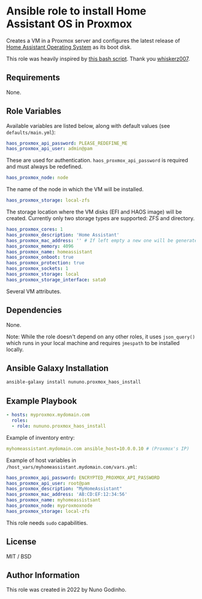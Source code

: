 # Ansible role to install Home Assistant OS in Proxmox

Creates a VM in a Proxmox server and configures the latest release of [Home Assistant Operating System](https://github.com/home-assistant/operating-system) as its boot disk.

This role was heavily inspired by [this bash script](https://github.com/whiskerz007/proxmox_hassos_install). Thank you [whiskerz007](https://github.com/whiskerz007).

## Requirements

None.

## Role Variables

Available variables are listed below, along with default values (see `defaults/main.yml`):

```yaml
haos_proxmox_api_password: PLEASE_REDEFINE_ME
haos_proxmox_api_user: admin@pam
```

These are used for authentication. `haos_proxmox_api_password` is required and must always be redefined.

```yaml
haos_proxmox_node: node
```

The name of the node in which the VM will be installed.

```yaml
haos_proxmox_storage: local-zfs
```

The storage location where the VM disks (EFI and HAOS image) will be created. Currently only two storage types are supported: ZFS and directory.

```yaml
haos_proxmox_cores: 1
haos_proxmox_description: 'Home Assistant'
haos_proxmox_mac_address: '' # If left empty a new one will be generated
haos_proxmox_memory: 4096
haos_proxmox_name: homeassistant
haos_proxmox_onboot: true
haos_proxmox_protection: true
haos_proxmox_sockets: 1
haos_proxmox_storage: local
haos_proxmox_storage_interface: sata0
```

Several VM attributes.

## Dependencies

None.

Note: While the role doesn't depend on any other roles, it uses `json_query()` which runs in your local machine and requires `jmespath` to be installed locally.

## Ansible Galaxy Installation

```bash
ansible-galaxy install nununo.proxmox_haos_install
```

## Example Playbook

```yaml
- hosts: myproxmox.mydomain.com
  roles:
  - role: nununo.proxmox_haos_install
```

Example of inventory entry:

```yaml
myhomeassistant.mydomain.com ansible_host=10.0.0.10 # (Proxmox's IP)
```

Example of host variables in `/host_vars/myhomeassistant.mydomain.com/vars.yml`:

```yaml
haos_proxmox_api_password: ENCRYPTED_PROXMOX_API_PASSWORD
haos_proxmox_api_user: root@pam
haos_proxmox_description: "MyHomeAssistant"
haos_proxmox_mac_address: 'AB:CD:EF:12:34:56'
haos_proxmox_name: myhomeassistsant
haos_proxmox_node: myproxmoxnode
haos_proxmox_storage: local-zfs
```

This role needs `sudo` capabilities.

## License

MIT / BSD

## Author Information

This role was created in 2022 by Nuno Godinho.
